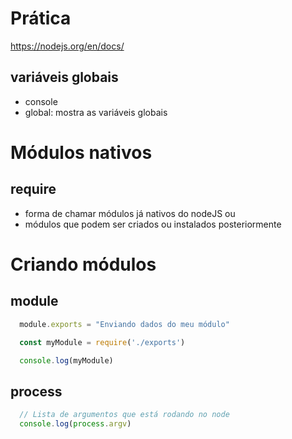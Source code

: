 # Prática
https://nodejs.org/en/docs/

## variáveis globais
* console
* global: mostra as variáveis globais

# Módulos nativos
## require
* forma de chamar módulos já nativos do nodeJS ou
* módulos que podem ser criados ou instalados posteriormente

# Criando módulos
## module

<!-- exports.js -->
```js
  module.exports = "Enviando dados do meu módulo"
```

<!-- require.js -->
```js
  const myModule = require('./exports')

  console.log(myModule)
```

## process

```js
  // Lista de argumentos que está rodando no node
  console.log(process.argv)
```
